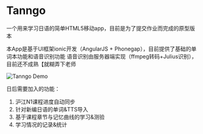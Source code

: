 Tanngo
======

一个用来学习日语的简单HTML5移动app，目前是为了提交作业而完成的原型版本

本App是基于UI框架ionic开发（AngularJS + Phonegap），目前提供了基础的单词本功能和语音识别功能
语音识别由服务器端实现（ffmpeg转码+Julius识别），目前还不成熟【就糊弄下老师

![Tanngo Demo](http://image-hosting.qiniudn.com/tanngo.png)

日后需要加入的功能： 

1. 沪江N1课程进度自动同步  
2. 针对新编日语的单词&TTS导入  
3. 基于课程章节与记忆曲线的学习&测验
4. 学习情况的记录&统计
